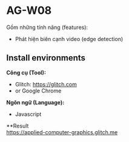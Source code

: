 # AG-W08
Gồm những tính năng (features): <br>

* Phát hiện biên cạnh video (edge detection)

## Install environments
**Công cụ (Tool):**<br>
* Glitch: https://glitch.com
* or Google Chrome <br>

**Ngôn ngữ (Language):**<br>
* Javascript<br>

**Result<br>
https://applied-computer-graphics.glitch.me
